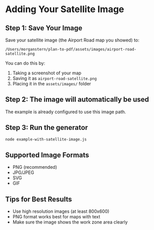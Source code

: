 # Adding Your Satellite Image

## Step 1: Save Your Image
Save your satellite image (the Airport Road map you showed) to:
```
/Users/morganstern/plan-to-pdf/assets/images/airport-road-satellite.png
```

You can do this by:
1. Taking a screenshot of your map
2. Saving it as `airport-road-satellite.png` 
3. Placing it in the `assets/images/` folder

## Step 2: The image will automatically be used
The example is already configured to use this image path.

## Step 3: Run the generator
```bash
node example-with-satellite-image.js
```

## Supported Image Formats
- PNG (recommended)
- JPG/JPEG
- SVG
- GIF

## Tips for Best Results
- Use high resolution images (at least 800x600)
- PNG format works best for maps with text
- Make sure the image shows the work zone area clearly